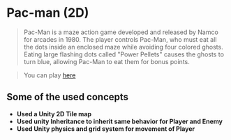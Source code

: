 # Pac-man (2D)

> Pac-Man is a maze action game developed and released by Namco for arcades in 1980. The player controls Pac-Man, who must eat all the dots inside an enclosed maze while avoiding four colored ghosts. Eating large flashing dots called "Power Pellets" causes the ghosts to turn blue, allowing Pac-Man to eat them for bonus points.

> You can play [here](https://shashi120992gmailcom.itch.io/pacman)

## Some of the used concepts
* **Used a Unity 2D Tile map** 
* **Used unity Inheritance to inherit same behavior for Player and Enemy**
* **Used Unity physics and grid system for movement of Player**


